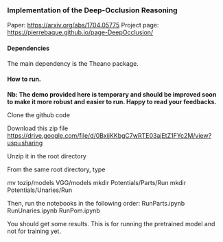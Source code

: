 ### Implementation of the Deep-Occlusion Reasoning
Paper: https://arxiv.org/abs/1704.05775 
Project page: https://pierrebaque.github.io/page-DeepOcclusion/ 

#### Dependencies
The main dependency is the Theano package. 

#### How to run.
**Nb: The demo provided here is temporary and should be improved soon to make it more robust and easier to run. Happy to read your feedbacks.**

Clone the github code

Download this zip file https://drive.google.com/file/d/0BxijKKbgC7wRTE03ajEtZ1FYc2M/view?usp=sharing

Unzip it in the root directory

From the same root directory, type

mv tozip/models VGG/models 
mkdir Potentials/Parts/Run 
mkdir Potentials/Unaries/Run 

Then, run the notebooks in the following order: 
RunParts.ipynb 
RunUnaries.ipynb 
RunPom.ipynb 


You should get some results. This is for running the pretrained model and not for training yet. 
